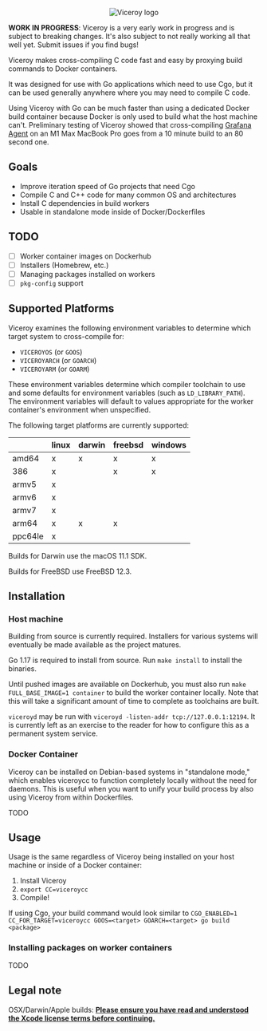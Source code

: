 <p align="center"><img src="docs/assets/logo_and_name.png" alt="Viceroy logo"></p>

**WORK IN PROGRESS**: Viceroy is a very early work in progress and is subject
to breaking changes. It's also subject to not really working all that well yet.
Submit issues if you find bugs!

Viceroy makes cross-compiling C code fast and easy by proxying build commands
to Docker containers.

It was designed for use with Go applications which need to use Cgo, but it can
be used generally anywhere where you may need to compile C code.

Using Viceroy with Go can be much faster than using a dedicated Docker build
container because Docker is only used to build what the host machine can't.
Preliminary testing of Viceroy showed that cross-compiling
[Grafana Agent](https://github.com/grafana/agent) on an M1 Max MacBook Pro goes
from a 10 minute build to an 80 second one.

## Goals

* Improve iteration speed of Go projects that need Cgo
* Compile C and C++ code for many common OS and architectures
* Install C dependencies in build workers
* Usable in standalone mode inside of Docker/Dockerfiles

## TODO

- [ ] Worker container images on Dockerhub
- [ ] Installers (Homebrew, etc.)
- [ ] Managing packages installed on workers
- [ ] `pkg-config` support

## Supported Platforms

Viceroy examines the following environment variables to determine which target
system to cross-compile for:

* `VICEROYOS` (or `GOOS`)
* `VICEROYARCH` (or `GOARCH`)
* `VICEROYARM` (or `GOARM`)

These environment variables determine which compiler toolchain to use and some
defaults for environment variables (such as `LD_LIBRARY_PATH`). The environment
variables will default to values appropriate for the worker container's
environment when unspecified.

The following target platforms are currently supported:

|          | linux | darwin | freebsd | windows |
| -------- | ----- | ------ | ------- | ------- |
| amd64    |     x |      x |       x |       x |
| 386      |     x |        |       x |       x |
| armv5    |     x |        |         |         |
| armv6    |     x |        |         |         |
| armv7    |     x |        |         |         |
| arm64    |     x |      x |       x |         |
| ppc64le  |     x |        |         |         |

Builds for Darwin use the macOS 11.1 SDK.

Builds for FreeBSD use FreeBSD 12.3.

## Installation

### Host machine

Building from source is currently required. Installers for various systems will
eventually be made available as the project matures.

Go 1.17 is required to install from source. Run `make install` to install the
binaries.

Until pushed images are available on Dockerhub, you must also run `make
FULL_BASE_IMAGE=1 container` to build the worker container locally. Note that
this will take a significant amount of time to complete as toolchains are
built.

`viceroyd` may be run with `viceroyd -listen-addr tcp://127.0.0.1:12194`. It is
currently left as an exercise to the reader for how to configure this as a
permanent system service.

### Docker Container

Viceroy can be installed on Debian-based systems in "standalone mode," which
enables viceroycc to function completely locally without the need for daemons.
This is useful when you want to unify your build process by also using Viceroy
from within Dockerfiles.

TODO

## Usage

Usage is the same regardless of Viceroy being installed on your host machine or
inside of a Docker container:

1. Install Viceroy
2. `export CC=viceroycc`
3. Compile!

If using Cgo, your build command would look similar to
`CGO_ENABLED=1 CC_FOR_TARGET=viceroycc GOOS=<target> GOARCH=<target> go build <package>`

### Installing packages on worker containers

TODO

## Legal note

OSX/Darwin/Apple builds:
**[Please ensure you have read and understood the Xcode license
   terms before continuing.](https://www.apple.com/legal/sla/docs/xcode.pdf)**
